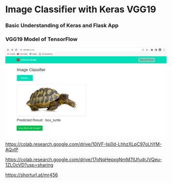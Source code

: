 # Image Classifier with Keras VGG19
### Basic Understanding of Keras and Flask App 
### VGG19 Model of TensorFlow

<img src="static/img/VGG19FlaskApp.png" title="VGG19FlaskApp">

https://colab.research.google.com/drive/10IVF-Isi0d-LhhzXLpC97oLhYM-AQvlP

https://colab.research.google.com/drive/17oNqHepxgNmM7IUfudrJVQeu-1ZLOcVD?usp=sharing

https://shorturl.at/mr456
